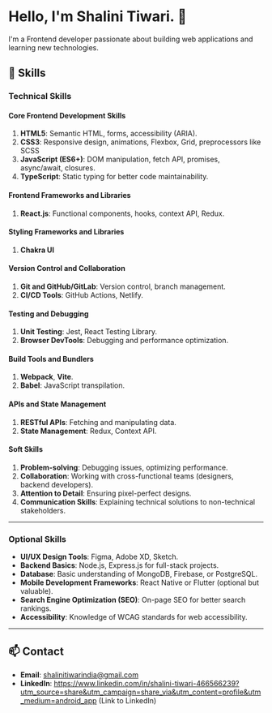
# Hello, I'm Shalini Tiwari. 👋

I'm a Frontend developer passionate about building web applications and learning new technologies.

## 🚀 Skills

### **Technical Skills**

#### **Core Frontend Development Skills**
1. **HTML5**: Semantic HTML, forms, accessibility (ARIA).
2. **CSS3**: Responsive design, animations, Flexbox, Grid, preprocessors like SCSS
3. **JavaScript (ES6+)**: DOM manipulation, fetch API, promises, async/await, closures.
4. **TypeScript**: Static typing for better code maintainability.

#### **Frontend Frameworks and Libraries**
1. **React.js**: Functional components, hooks, context API, Redux.

#### **Styling Frameworks and Libraries**
1. **Chakra UI**

#### **Version Control and Collaboration**
1. **Git and GitHub/GitLab**: Version control, branch management.
2. **CI/CD Tools**: GitHub Actions, Netlify.

#### **Testing and Debugging**
1. **Unit Testing**: Jest, React Testing Library.
2. **Browser DevTools**: Debugging and performance optimization.

#### **Build Tools and Bundlers**
1. **Webpack**, **Vite**.
2. **Babel**: JavaScript transpilation.

#### **APIs and State Management**
1. **RESTful APIs**: Fetching and manipulating data.
2. **State Management**: Redux, Context API.

#### **Soft Skills**
1. **Problem-solving**: Debugging issues, optimizing performance.
2. **Collaboration**: Working with cross-functional teams (designers, backend developers).
3. **Attention to Detail**: Ensuring pixel-perfect designs.
4. **Communication Skills**: Explaining technical solutions to non-technical stakeholders.

---

### **Optional Skills**
- **UI/UX Design Tools**: Figma, Adobe XD, Sketch.
- **Backend Basics**: Node.js, Express.js for full-stack projects.
- **Database**: Basic understanding of MongoDB, Firebase, or PostgreSQL.
- **Mobile Development Frameworks**: React Native or Flutter (optional but valuable).
- **Search Engine Optimization (SEO)**: On-page SEO for better search rankings.
- **Accessibility**: Knowledge of WCAG standards for web accessibility.

---




## 📫 Contact
- **Email**: shalinitiwarindia@gmail.com
- **LinkedIn**: https://www.linkedin.com/in/shalini-tiwari-466566239?utm_source=share&utm_campaign=share_via&utm_content=profile&utm_medium=android_app (Link to LinkedIn)






<img src="https://komarev.com/ghpvc/?username=shalinitiwarindia&style=flat-square&color=blue" alt=""/>




